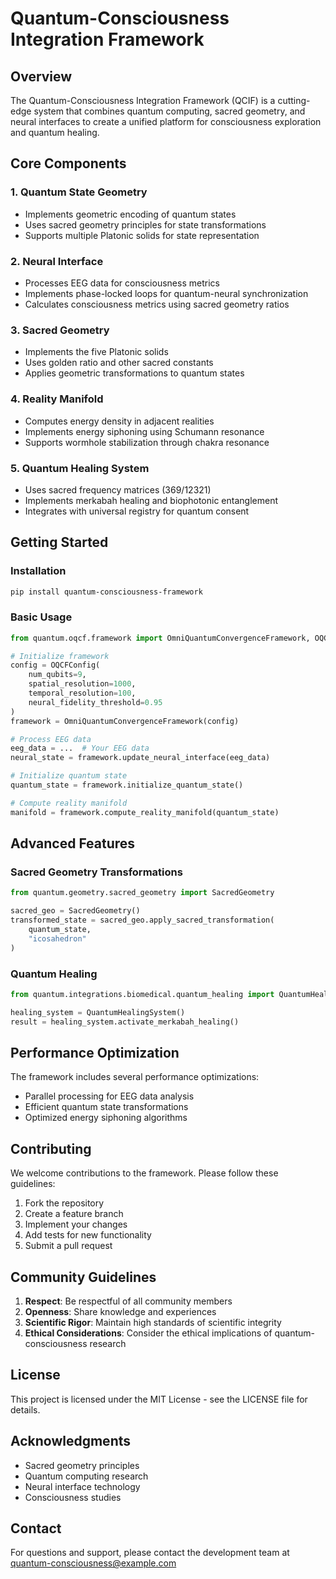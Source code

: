 # Quantum-Consciousness Integration Framework

## Overview

The Quantum-Consciousness Integration Framework (QCIF) is a cutting-edge system that combines quantum computing, sacred geometry, and neural interfaces to create a unified platform for consciousness exploration and quantum healing.

## Core Components

### 1. Quantum State Geometry

- Implements geometric encoding of quantum states
- Uses sacred geometry principles for state transformations
- Supports multiple Platonic solids for state representation

### 2. Neural Interface

- Processes EEG data for consciousness metrics
- Implements phase-locked loops for quantum-neural synchronization
- Calculates consciousness metrics using sacred geometry ratios

### 3. Sacred Geometry

- Implements the five Platonic solids
- Uses golden ratio and other sacred constants
- Applies geometric transformations to quantum states

### 4. Reality Manifold

- Computes energy density in adjacent realities
- Implements energy siphoning using Schumann resonance
- Supports wormhole stabilization through chakra resonance

### 5. Quantum Healing System

- Uses sacred frequency matrices (369/12321)
- Implements merkabah healing and biophotonic entanglement
- Integrates with universal registry for quantum consent

## Getting Started

### Installation

```bash
pip install quantum-consciousness-framework
```

### Basic Usage

```python
from quantum.oqcf.framework import OmniQuantumConvergenceFramework, OQCFConfig

# Initialize framework
config = OQCFConfig(
    num_qubits=9,
    spatial_resolution=1000,
    temporal_resolution=100,
    neural_fidelity_threshold=0.95
)
framework = OmniQuantumConvergenceFramework(config)

# Process EEG data
eeg_data = ...  # Your EEG data
neural_state = framework.update_neural_interface(eeg_data)

# Initialize quantum state
quantum_state = framework.initialize_quantum_state()

# Compute reality manifold
manifold = framework.compute_reality_manifold(quantum_state)
```

## Advanced Features

### Sacred Geometry Transformations

```python
from quantum.geometry.sacred_geometry import SacredGeometry

sacred_geo = SacredGeometry()
transformed_state = sacred_geo.apply_sacred_transformation(
    quantum_state,
    "icosahedron"
)
```

### Quantum Healing

```python
from quantum.integrations.biomedical.quantum_healing import QuantumHealingSystem

healing_system = QuantumHealingSystem()
result = healing_system.activate_merkabah_healing()
```

## Performance Optimization

The framework includes several performance optimizations:

- Parallel processing for EEG data analysis
- Efficient quantum state transformations
- Optimized energy siphoning algorithms

## Contributing

We welcome contributions to the framework. Please follow these guidelines:

1. Fork the repository
2. Create a feature branch
3. Implement your changes
4. Add tests for new functionality
5. Submit a pull request

## Community Guidelines

1. **Respect**: Be respectful of all community members
2. **Openness**: Share knowledge and experiences
3. **Scientific Rigor**: Maintain high standards of scientific integrity
4. **Ethical Considerations**: Consider the ethical implications of quantum-consciousness research

## License

This project is licensed under the MIT License - see the LICENSE file for details.

## Acknowledgments

- Sacred geometry principles
- Quantum computing research
- Neural interface technology
- Consciousness studies

## Contact

For questions and support, please contact the development team at <quantum-consciousness@example.com>
